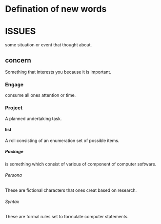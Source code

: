 # Defination of new words

# ISSUES

some situation or event that thought about.
## concern
Something that interests you because it is important.

### Engage

consume all ones attention or time.
### Project

A planned undertaking task.

#### list
A roll consisting of an enumeration set of possible items.

##### Package
is something which consist of various of component of computer software.

###### Persona
These are fictional characters that ones creat based on research.

###### Syntax
These are formal rules set to formulate computer statements.